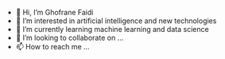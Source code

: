 - 👋 Hi, I’m Ghofrane Faidi
- 👀 I’m interested in artificial intelligence and new technologies
- 🌱 I’m currently learning machine learning and data science
- 💞️ I’m looking to collaborate on ...
- 📫 How to reach me ...

<!---
Ghfaidi/Ghfaidi is a ✨ special ✨ repository because its `README.md` (this file) appears on your GitHub profile.
You can click the Preview link to take a look at your changes.
--->
